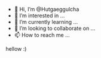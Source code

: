 - 👋 Hi, I’m @Hutgaeggulcha
- 👀 I’m interested in ...
- 🌱 I’m currently learning ...
- 💞️ I’m looking to collaborate on ...
- 📫 How to reach me ...

<!---
Hutgaeggulcha/Hutgaeggulcha is a ✨ special ✨ repository because its `README.md` (this file) appears on your GitHub profile.
You can click the Preview link to take a look at your changes.
--->









hellow :)
